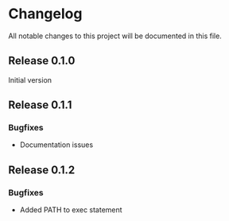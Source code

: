# Changelog

All notable changes to this project will be documented in this file.

## Release 0.1.0

Initial version

## Release 0.1.1

### Bugfixes

* Documentation issues

## Release 0.1.2

### Bugfixes

* Added PATH to exec statement
